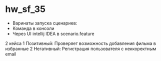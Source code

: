# hw_sf_35


* Варинаты запуска сценариев:
* Команда  в консоли
* Через UI intellij IDEA в scenario.feature
  
2 кейса 
1 Позитивный: Проверяет возможность добавления фильма в избранные
2 Негативный: Регистрация пользователя с неккоректным email
